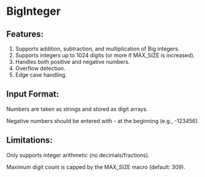 # BigInteger

## Features:
1. Supports addition, subtraction, and multiplication of Big integers.
2. Supports integers up to 1024 digits (or more if MAX_SIZE is increased).
3. Handles both positive and negative numbers.
4. Overflow detection.
5. Edge case handling.

## Input Format:
Numbers are taken as strings and stored as digit arrays.

Negative numbers should be entered with - at the beginning (e.g., -123456).

## Limitations:
Only supports integer arithmetic (no decimals/fractions).

Maximum digit count is capped by the MAX_SIZE macro (default: 309).
